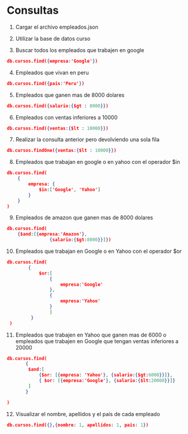 # Consultas

1. Cargar el archivo empleados.json


2. Utilizar la base de datos curso


3. Buscar todos los empleados que trabajen en google
```json
db.cursos.find({empresa:'Google'})
```

4. Empleados que vivan en peru
```json
db.cursos.find({pais:'Peru'})
```

5. Empleados que ganen mas de 8000 dolares
```json
db.cursos.find({salario:{$gt : 8000}}) 
```

6. Empleados con ventas inferiores a 10000
```json
db.cursos.find({ventas:{$lt : 10000}}) 
```

7. Realizar la consulta anterior pero devolviendo una sola fila
```json
db.cursos.findOne({ventas:{$lt : 10000}}) 
```

8. Empleados que trabajan en google o en yahoo con el operador $in
```json
db.cursos.find(
    {
        empresa: {
            $in:['Google', 'Yahoo']
        }
    }
)
```

9. Empleados de amazon que ganen mas de 8000 dolares
```json
db.cursos.find(
    {$and:[{empresa:'Amazon'},
                {salario:{$gt:8000}}]})
```

10. Empleados que trabajan en Google o en Yahoo con el operador $or
```json
db.cursos.find(
        {
            $or:[
                {
                    empresa:'Google'
                },
                {
                    empresa:'Yahoo'
                }
                ]
         }
 )
```

11. Empleados que trabajen en Yahoo que ganen mas de 6000 o empleados que trabajen en Google que tengan ventas inferiores a 20000
```json
db.cursos.find(
       {
        $and:[
            {$or: [{empresa: 'Yahoo'}, {salario:{$gt:6000}}]},
            { $or: [{empresa:'Google'}, {salario:{$lt:20000}}]}
        ]
       }

)
```

12. Visualizar el nombre, apellidos y el país de cada empleado
```json
db.cursos.find({},{nombre: 1, apellidos: 1, pais: 1})
```